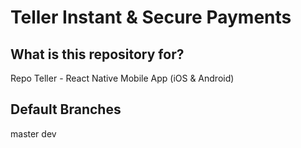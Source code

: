 
# Teller Instant & Secure Payments

## What is this repository for?
Repo Teller - React Native Mobile App (iOS & Android)

## Default Branches
master
dev
